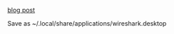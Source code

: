 [blog post](http://www.ipreferjim.com/2012/03/ubuntu-open-with-wireshark/)

Save as ~/.local/share/applications/wireshark.desktop

